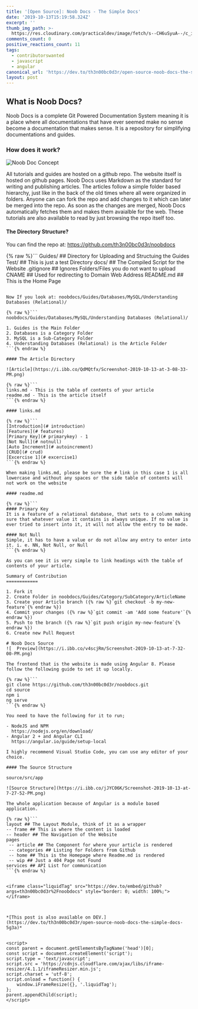 ```yaml
---
title: '[Open Source]: Noob Docs - The Simple Docs'
date: '2019-10-13T15:19:58.324Z'
excerpt: ''
thumb_img_path: >-
  https://res.cloudinary.com/practicaldev/image/fetch/s--CH6uSyuA--/c_imagga_scale,f_auto,fl_progressive,h_420,q_auto,w_1000/https://res.cloudinary.com/practicaldev/image/fetch/s--uQFYb-tu--/c_imagga_scale%2Cf_auto%2Cfl_progressive%2Ch_420%2Cq_auto%2Cw_1000/https://thepracticaldev.s3.amazonaws.com/i/c6ged1nb9u87ayl500c8.jpg
comments_count: 0
positive_reactions_count: 11
tags:
  - contributorswanted
  - javascript
  - angular
canonical_url: 'https://dev.to/th3n00bc0d3r/open-source-noob-docs-the-simple-docs-5g3a'
layout: post
---
```

## What is Noob Docs?

Noob Docs is a complete Git Powered Documentation System meaning it is a place where all documentations that have ever seemed make no sense become a documentation that makes sense. It is a repository for simplifying documentations and guides.

### How does it work?

![Noob Doc Concept](https://i.ibb.co/dpsFG2p/concept.jpg)

All tutorials and guides are hosted on a github repo. The website itself is hosted on github pages. Noob Docs uses Markdown as the standard for writing and publishing articles. The articles follow a simple folder based hierarchy, just like in the back of the old times where all were organized in folders. Anyone can can fork the repo and add changes to it which can later be merged into the repo. As soon as the changes are merged, Noob Docs automatically fetches them and makes them avaialble for the web. These tutorials are also available to read by just browsing the repo itself too. 

#### The Directory Structure?

You can find the repo at: https://github.com/th3n00bc0d3r/noobdocs

{% raw %}```
Guides/ ## Directory for Uploading and Structuing the Guides
Test/ ## This is just a test Directory
docs/ ## The Compiled Script for the Website
.gitignore ## Ignores Folders/Files you do not want to upload
CNAME ## Used for redirecting to Domain Web Address
README.md ## This is the Home Page
```{% endraw %}

Now If you look at: noobdocs/Guides/Databases/MySQL/Understanding Databases (Relational)/

{% raw %}```
noobdocs/Guides/Databases/MySQL/Understanding Databases (Relational)/

1. Guides is the Main Folder
2. Databases is a Category Folder
3. MySQL is a Sub-Category Folder
4. Understanding Databases (Relational) is the Article Folder
```{% endraw %}

#### The Article Directory

![Article](https://i.ibb.co/QdMQtfx/Screenshot-2019-10-13-at-3-08-33-PM.png)

{% raw %}```
links.md - This is the table of contents of your article
readme.md - This is the article itself
```{% endraw %}

#### links.md

{% raw %}```
[Introduction](# introduction)
[Features](# features)
[Primary Key](# primarykey) - 1
[Not Null](# notnull)
[Auto Increment](# autoincrement)
[CRUD](# crud)
[Excercise 1](# excercise1)
```{% endraw %}

When making links.md, please be sure the # link in this case 1 is all lowercase and without any spaces or the side table of contents will not work on the website

#### readme.md

{% raw %}```
#### Primary Key
It is a feature of a relational database, that sets to a column making sure that whatever value it contains is always unique. If no value is ever tried to insert into it, it will not allow the entry to be made.

#### Not Null
Simple, it has to have a value or do not allow any entry to enter into it. i. e. NN, Not Null, or Null
```{% endraw %}

As you can see it is very simple to link headings with the table of contents of your article.

Summary of Contribution
============

1. Fork it
2. Create Folder in noobdocs/Guides/Category/SubCategory/ArticleName
3. Create your Article branch ({% raw %}`git checkout -b my-new-feature`{% endraw %})
4. Commit your changes ({% raw %}`git commit -am 'Add some feature'`{% endraw %})
5. Push to the branch ({% raw %}`git push origin my-new-feature`{% endraw %})
6. Create new Pull Request

# Noob Docs Source
![  Preview](https://i.ibb.co/v4scjRm/Screenshot-2019-10-13-at-7-32-00-PM.png)

The frontend that is the website is made using Angular 8. Please follow the following guide to set it up locally.

{% raw %}```
git clone https://github.com/th3n00bc0d3r/noobdocs.git
cd source
npm i
ng serve
```{% endraw %}

You need to have the following for it to run;

- NodeJS and NPM
  https://nodejs.org/en/download/
- Angular 2 + and Angular CLI
  https://angular.io/guide/setup-local

I highly recommend Visual Studio Code, you can use any editor of your choice.

#### The Source Structure

source/src/app

![Source Structure](https://i.ibb.co/jJYC06K/Screenshot-2019-10-13-at-7-27-52-PM.png)

The whole application because of Angular is a module based application.

{% raw %}```
layout ## The Layout Module, think of it as a wrapper
-- frame ## This is where the content is loaded
-- header ## The Navigation of the Website
pages 
 -- article ## The Component for where your article is rendered
 -- categories ## Listing for Folders from Github
 -- home ## This is the Homepage where Readme.md is rendered
 -- wip ## Just a 404 Page not Found
services ## API List for communication
```{% endraw %}


<iframe class="liquidTag" src="https://dev.to/embed/github?args=th3n00bc0d3r%2Fnoobdocs" style="border: 0; width: 100%;"></iframe>



*[This post is also available on DEV.](https://dev.to/th3n00bc0d3r/open-source-noob-docs-the-simple-docs-5g3a)*


<script>
const parent = document.getElementsByTagName('head')[0];
const script = document.createElement('script');
script.type = 'text/javascript';
script.src = 'https://cdnjs.cloudflare.com/ajax/libs/iframe-resizer/4.1.1/iframeResizer.min.js';
script.charset = 'utf-8';
script.onload = function() {
    window.iFrameResize({}, '.liquidTag');
};
parent.appendChild(script);
</script>    
